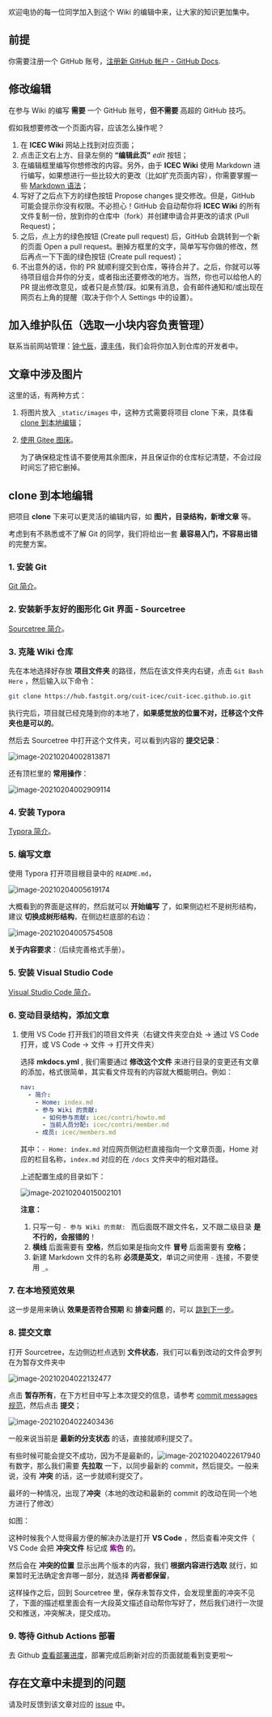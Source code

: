 欢迎电协的每一位同学加入到这个 Wiki 的编辑中来，让大家的知识更加集中。

## 前提

你需要注册一个 GitHub 账号，[注册新 GitHub 帐户 - GitHub Docs](https://docs.github.com/cn/github/getting-started-with-github/signing-up-for-a-new-github-account).

## 修改编辑

在参与 Wiki 的编写 **需要** 一个 GitHub 账号，**但不需要** 高超的 GitHub 技巧。

假如我想要修改一个页面内容，应该怎么操作呢？

1. 在 **ICEC Wiki** 网站上找到对应页面；
2. 点击正文右上方、目录左侧的 **“编辑此页”** *edit* 按钮；
3. 在编辑框里编写你想修改的内容。另外，由于 **ICEC Wiki** 使用 Markdown 进行编写，如果想进行一些比较大的更改（比如扩充页面内容），你需要掌握一些 [Markdown 语法](https://markdown.tw/)；
4. 写好了之后点下方的绿色按钮 Propose changes 提交修改。但是，GitHub 可能会提示你没有权限。不必担心！GitHub 会自动帮你将 **ICEC Wiki** 的所有文件复制一份，放到你的仓库中（fork）并创建申请合并更改的请求 (Pull Request)；
5. 之后，点上方的绿色按钮 (Create pull request) 后，GitHub 会跳转到一个新的页面 Open a pull request。删掉方框里的文字，简单写写你做的修改，然后再点一下下面的绿色按钮 (Create pull request)；
6. 不出意外的话，你的 PR 就顺利提交到仓库，等待合并了。之后，你就可以等待项目组合并你的分支，或者指出还要修改的地方。当然，你也可以给他人的 PR 提出修改意见，或者只是点赞/踩。如果有消息，会有邮件通知和/或出现在网页右上角的提醒（取决于你个人 Settings 中的设置）。

## 加入维护队伍（选取一小块内容负责管理）

联系当前网站管理：[钟弋辰](https://github.com/ActivePeter)，[谭丰伟](https://github.com/tfx2001)，我们会将你加入到仓库的开发者中。

## 文章中涉及图片

这里的话，有两种方式：

1. 将图片放入 `_static/images` 中，这种方式需要将项目 clone 下来，具体看 [clone 到本地编辑](#clone)；

2. [使用 Gitee 图床](../../tool/note/markdown/markdown_picbed.md)。

   为了确保稳定性请不要使用其余图床，并且保证你的仓库标记清楚，不会过段时间忘了把它删掉。

## clone 到本地编辑

把项目 **clone** 下来可以更灵活的编辑内容，如 **图片，目录结构，新增文章** 等。

考虑到有不熟悉或不了解 Git 的同学，我们将给出一套 **最容易入门，不容易出错** 的完整方案。

### 1. 安装 Git

[Git 简介](../../tool/manage/git.md)。

### 2. 安装新手友好的图形化 Git 界面 - Sourcetree

[Sourcetree 简介](../../tool/manage/sourcetree.md)。

### 3. 克隆 Wiki 仓库

先在本地选择好存放 **项目文件夹** 的路径，然后在该文件夹内右键，点击 `Git Bash Here` ，然后输入以下命令：

```sh
git clone https://hub.fastgit.org/cuit-icec/cuit-icec.github.io.git
```

执行完后，项目就已经克隆到你的本地了，**如果感觉放的位置不对，迁移这个文件夹也是可以的**。

然后去 Sourcetree 中打开这个文件夹，可以看到内容的 **提交记录**：

![image-20210204002813871](https://gitee.com/zhongyichen33/testtupian/raw/master/20210204002813.png)

还有顶栏里的 **常用操作**：

![image-20210204002909114](https://gitee.com/zhongyichen33/testtupian/raw/master/20210204002909.png)

### 4. 安装 Typora

 [Typora 简介](../../tool/note/markdown/typora.md)。

### 5. 编写文章

使用 Typora 打开项目根目录中的 `README.md`，

![image-20210204005619174](https://gitee.com/zhongyichen33/testtupian/raw/master/20210204005619.png)

大概看到的界面是这样的，然后就可以 **开始编写** 了，如果侧边栏不是树形结构，建议 **切换成树形结构**，在侧边栏底部的右边：

![image-20210204005754508](https://gitee.com/zhongyichen33/testtupian/raw/master/20210204005754.png)

**关于内容要求**：（后续完善格式手册）。

### 5. 安装 Visual Studio Code

[Visual Studio Code 简介](../../tool/software/code_editor/visual_studio_code.md)。

### 6. 变动目录结构，添加文章

1. 使用 VS Code 打开我们的项目文件夹（右键文件夹空白处 -> 通过 VS Code 打开，或 VS Code -> 文件 -> 打开文件夹）

   选择 **mkdocs.yml** , 我们需要通过 **修改这个文件** 来进行目录的变更还有文章的添加，格式很简单，其实看文件现有的内容就大概能明白。例如：

   ```yaml
   nav:
     - 简介:
       - Home: index.md
       - 参与 Wiki 的贡献: 
         - 如何参与贡献: icec/contri/howto.md
         - 当前人员分配: icec/contri/member.md
       - 成员: icec/members.md
   ```

   其中：`- Home: index.md` 对应网页侧边栏直接指向一个文章页面，Home 对应的栏目名称，`index.md` 对应的在 `/docs` 文件夹中的相对路径。

   上述配置生成的目录如下：

   ![image-20210204015002101](https://gitee.com/zhongyichen33/testtupian/raw/master/20210204015002.png)

   **注意：**
   
   1. 只写一句 `- 参与 Wiki 的贡献: ` 而后面既不跟文件名，又不跟二级目录 **是不行的，会报错的**！
   2. **横线** 后面需要有 **空格**，然后如果是指向文件 **冒号** 后面需要有 **空格**；
   3. 新建 Markdown 文件的名称 **必须是英文**，单词之间使用 `-` 连接，不要使用 `_`。

### 7. 在本地预览效果

这一步是用来确认 **效果是否符合预期** 和 **排查问题** 的，可以 [跳到下一步](#8)。

### 8. 提交文章

打开 Sourcetree，左边侧边栏点选到 **文件状态**，我们可以看到改动的文件会罗列在为暂存文件夹中

![image-20210204022132477](https://gitee.com/zhongyichen33/testtupian/raw/master/20210204022132.png)

点击 **暂存所有**，在下方栏目中写上本次提交的信息，请参考 [commit messages 规范](commit-messages.md)，然后点击 **提交**；

![image-20210204022403436](https://gitee.com/zhongyichen33/testtupian/raw/master/20210204022403.png)

一般来说当前是 **最新的分支状态** 的话，直接就顺利提交了。

有些时候可能会提交不成功，因为不是最新的，![image-20210204022617940](https://gitee.com/zhongyichen33/testtupian/raw/master/20210204022618.png) 有数字，那么我们需要 **先拉取** 一下，以同步最新的 commit，然后提交。一般来说，没有 **冲突** 的话，这一步就顺利提交了。

最坏的一种情况，出现了**冲突**（本地的改动和最新的 commit 的改动在同一个地方进行了修改）

如图：

这种时候我个人觉得最方便的解决办法是打开 **VS Code** ，然后查看冲突文件（ VS Code 会把 **冲突文件** 标记成 **<span style="color:purple;">紫色</span>** 的。

然后会在 **冲突的位置** 显示出两个版本的内容，我们 **根据内容进行选取** 就行，如果暂时无法确定舍弃哪一部分，就选择 **两者都保留**，

这样操作之后，回到 Sourcetree 里，保存未暂存文件，会发现里面的冲突不见了，下面的描述框里面会有一大段英文描述自动帮你写好了，然后我们进行一次提交和推送，冲突解决，提交成功。

### 9. 等待 Github Actions 部署

去 Github [查看部署进度](https://github.com/cuit-icec/cuit-icec.github.io/actions)，部署完成后刷新对应的页面就能看到变更啦～

## 存在文章中未提到的问题

请及时反馈到该文章对应的 [issue](https://github.com/cuit-icec/cuit-icec.github.io/issues/5) 中。

